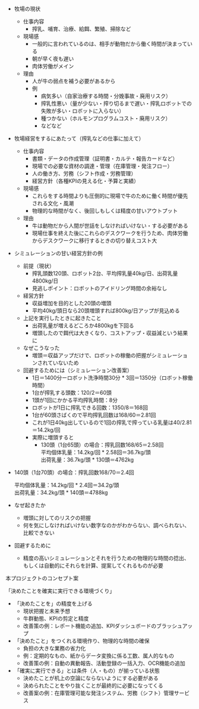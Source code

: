 

* 牧場の現状  
  * 仕事内容  
    * 搾乳、哺育、治療、給餌、繁殖、掃除など  
  * 現場感  
    * 一般的に言われているのは、相手が動物だから働く時間が決まっている  
    * 朝が早く夜も遅い  
    * 肉体労働がメイン  
  * 理由  
    * 人が牛の弱点を補う必要があるから  
    * 例  
      * 病気多い（自家治療する時間・分娩事故・廃用リスク）  
      * 搾乳性悪い（量が少ない・搾り切るまで遅い・搾乳ロボットでの失敗が多い・ロボットに入らない）  
      * 種つかない（ホルモンプログラムコスト・廃用リスク）  
      * などなど  
* 牧場経営をするにあたって（搾乳などの仕事に加えて）  
  * 仕事内容  
    * 書類・データの作成管理（証明書・カルテ・報告カードなど）  
    * 現場での必要な資材の調達・管理（在庫管理・発注フロー）  
    * 人の働き方、労務（シフト作成・労務管理）  
    * 経営方針（各種KPIの見える化・予算と実績）  
  * 現場感  
    * これらをする時間よりも圧倒的に現場で牛のために働く時間が優先される文化・風潮  
    * 物理的な時間がなく、後回しもしくは精度の甘いアウトプット  
  * 理由  
    * 牛は動物だから人間が世話をしなければいけない・する必要がある  
    * 現場仕事を終えた後にこれらのデスクワークを行うため、肉体労働からデスクワークに移行するときの切り替えコスト大  
* シミュレーションの甘い経営方針の例  
  * 前提（現状）  
    * 搾乳頭数120頭、ロボット2台、平均搾乳量40kg/日、出荷乳量4800kg/日  
    * 見逃しポイント：ロボットのアイドリング時間の余裕なし  
  * 経営方針  
    * 収益増加を目的とした20頭の増頭  
    * 平均40kg/頭日なら20頭増頭すれば800kg/日アップが見込める  
  * 上記を実行したときに起きたこと  
    * 出荷乳量が増えるどころか4800kgを下回る  
    * 増頭したので餌代は大きくなり、コストアップ・収益減という結果に  
  * なぜこうなった  
    * 増頭＝収益アップだけで、ロボットの稼働の把握がシミュレーションされていないため  
  * 回避するためには（シミュレーション改善案）  
    * 1日＝1400分ーロボット洗浄時間30分 \* 3回＝1350分（ロボット稼働時間）  
    * 1台が搾乳する頭数：120/2＝60頭  
    * 1頭が1回にかかる平均搾乳時間：8分  
    * ロボットが1日に搾乳できる回数：1350/8＝168回  
    * 1台が60頭さばくので平均搾乳回数は168/60＝2.81回  
    * これが1日40kg出しているので1回の搾乳で搾っている乳量は40/2.81＝14.2kg/回  
    * 実際に増頭すると  
      * 130頭（1台65頭）の場合：搾乳回数168/65＝2.58回  
        平均個体乳量：14.2kg/回 \* 2.58回＝36.7kg/頭  
        出荷乳量：36.7kg/頭 \* 130頭＝4762kg  
* 140頭（1台70頭）の場合：搾乳回数168/70＝2.4回

  平均個体乳量：14.2kg/回 \* 2.4回＝34.2g/頭  
  出荷乳量：34.2kg/頭 \* 140頭＝4788kg

* なぜ起きたか  
  * 増頭に対してのリスクの把握  
  * 何を気にしなければいけない数字なのかがわからない、調べられない、比較できない  
* 回避するために  
  * 精度の高いシミュレーションとそれを行うための物理的な時間の捻出、もしくは自動的にそれらを計算、提案してくれるものが必要

本プロジェクトのコンセプト案

「決めたことを確実に実行できる環境づくり」

* 「決めたことを」の精度を上げる  
  * 現状把握と未来予想  
  * 牛群動態、KPIの剪定と精度  
  * 改善策の例：レポート機能の追加、KPIダッシュボードのブラッシュアップ  
* 「決めたこと」をつくれる環境作り、物理的な時間の確保  
  * 負担の大きな業務の省力化  
  * 例：定期的なもの、紙からデータ変換に係る工数、属人的なもの  
  * 改善策の例：自動の異動報告、活動登録の一括入力、OCR機能の追加  
* 「確実に実行できる」とは条件（人・もの）が揃っている状態  
  * 決めたことが机上の空論にならないようにする必要がある  
  * 決められたことをやり抜くことが最終的に必要になってくる  
  * 改善案の例：在庫管理可能な発注システム、労務（シフト）管理サービス

